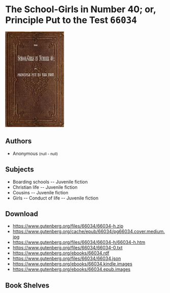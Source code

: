 # The School-Girls in Number 40; or, Principle Put to the Test <kbd>66034</kbd>

![](./cover.medium.jpg "")

## Authors


 - Anonymous <small>(null - null)</small>

## Subjects


 - Boarding schools -- Juvenile fiction
 - Christian life -- Juvenile fiction
 - Cousins -- Juvenile fiction
 - Girls -- Conduct of life -- Juvenile fiction

## Download


 - https://www.gutenberg.org/files/66034/66034-h.zip
 - https://www.gutenberg.org/cache/epub/66034/pg66034.cover.medium.jpg
 - https://www.gutenberg.org/files/66034/66034-h/66034-h.htm
 - https://www.gutenberg.org/files/66034/66034-0.txt
 - https://www.gutenberg.org/ebooks/66034.rdf
 - https://www.gutenberg.org/files/66034/66034.json
 - https://www.gutenberg.org/ebooks/66034.kindle.images
 - https://www.gutenberg.org/ebooks/66034.epub.images

## Book Shelves


